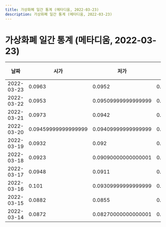 ```yaml
---
title: 가상화폐 일간 통계 (메타디움, 2022-03-23)
description: 가상화폐 일간 통계 (메타디움, 2022-03-23)
---
```


가상화폐 일간 통계 (메타디움, 2022-03-23)
===

|날짜|시가|저가|고가|종가|비고|
|--|--|--|--|--|--|
|2022-03-23|0.0963|0.0952|0.09670000000000001|0.0965|    |
|2022-03-22|0.0953|0.09509999999999999|0.0974|0.0964|    |
|2022-03-21|0.0973|0.0942|0.0974|0.0953|    |
|2022-03-20|0.09459999999999999|0.09409999999999999|0.103|0.0974|    |
|2022-03-19|0.0932|0.092|0.09820000000000001|0.09459999999999999|    |
|2022-03-18|0.0923|0.09090000000000001|0.09459999999999999|0.0932|    |
|2022-03-17|0.0948|0.0911|0.0948|0.09209999999999999|    |
|2022-03-16|0.101|0.09309999999999999|0.101|0.0948|    |
|2022-03-15|0.0882|0.0855|0.106|0.101|    |
|2022-03-14|0.0872|0.08270000000000001|0.0897|0.0879|    |
